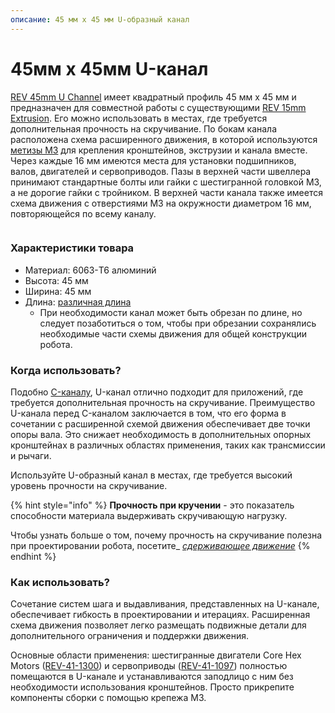 ```yaml
---
описание: 45 мм x 45 мм U-образный канал
---
```


# 45мм x 45мм U-канал

[REV 45mm U Channel](https://www.revrobotics.com/competition/ftc/structure/channel/) имеет квадратный профиль 45 мм x 45 мм и предназначен для совместной работы с существующими [REV 15mm Extrusion](https://www.revrobotics.com/ftc/structure/15mm-extrusion/). Его можно использовать в местах, где требуется дополнительная прочность на скручивание. По бокам канала расположена схема расширенного движения, в которой используются [метизы M3](https://www.revrobotics.com/ftc/hardware/fasteners/) для крепления кронштейнов, экструзии и канала вместе. Через каждые 16 мм имеются места для установки подшипников, валов, двигателей и сервоприводов. Пазы в верхней части швеллера принимают стандартные болты или гайки с шестигранной головкой M3, а не дорогие гайки с тройником. В верхней части канала также имеется схема движения с отверстиями M3 на окружности диаметром 16 мм, повторяющейся по всему каналу.

<figure><img src="https://2589213514-files.gitbook.io/~/files/v0/b/gitbook-legacy-files/o/assets%2F-M5yw0n8IneF5-9ybLjT%2F-MBkHxh52O4mMCVSgPrO%2F-MBkI-9kugdZ-H9Ad8Wr%2FU%20Channel%20Pinout.png?alt=media&#x26;token=9b626f7e-b6f7-4d7d-9909-154b0042b864" alt=""><figcaption></figcaption></figure>

### Характеристики товара

* Материал: 6063-T6 алюминий
* Высота: 45 мм
* Ширина: 45 мм
* Длина: [различная длина](https://www.revrobotics.com/competition/ftc/structure/channel/)&#x20;
  * При необходимости канал может быть обрезан по длине, но следует позаботиться о том, чтобы при обрезании сохранялись необходимые части схемы движения для общей конструкции робота.

### Когда использовать?

Подобно [C-каналу](https://www.revrobotics.com/competition/ftc/structure/channel/), U-канал отлично подходит для приложений, где требуется дополнительная прочность на скручивание. Преимущество U-канала перед C-каналом заключается в том, что его форма в сочетании с расширенной схемой движения обеспечивает две точки опоры вала. Это снижает необходимость в дополнительных опорных кронштейнах в различных областях применения, таких как трансмиссии и рычаги.&#x20;

Используйте U-образный канал в местах, где требуется высокий уровень прочности на скручивание.&#x20;

{% hint style="info" %}
**Прочность при кручении** - это показатель способности материала выдерживать скручивающую нагрузку.&#x20;

Чтобы узнать больше о том, почему прочность на скручивание полезна при проектировании робота, посетите_ [_сдерживающее движение_](broken-reference) &#x20;
{% endhint %}

### Как использовать?

Сочетание систем шага и выдавливания, представленных на U-канале, обеспечивает гибкость в проектировании и итерациях. Расширенная схема движения позволяет легко размещать подвижные детали для дополнительного ограничения и поддержки движения.

Основные области применения: шестигранные двигатели Core Hex Motors ([REV-41-1300](https://www.revrobotics.com/rev-41-1300/)) и сервоприводы ([REV-41-1097](https://www.revrobotics.com/rev-41-1097/)) полностью помещаются в U-канале и устанавливаются заподлицо с ним без необходимости использования кронштейнов. Просто прикрепите компоненты сборки с помощью крепежа M3.

